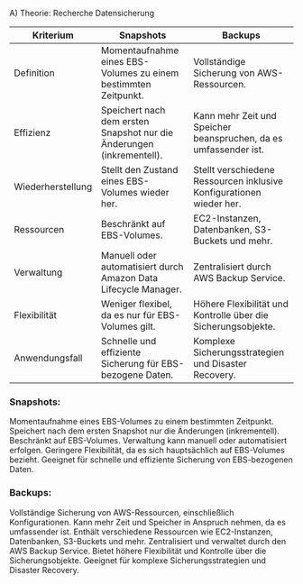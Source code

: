 A) Theorie: Recherche Datensicherung

| Kriterium       | Snapshots                                                   | Backups                                                      |
|-----------------|-------------------------------------------------------------|--------------------------------------------------------------|
| Definition      | Momentaufnahme eines EBS-Volumes zu einem bestimmten Zeitpunkt. | Vollständige Sicherung von AWS-Ressourcen.                   |
| Effizienz       | Speichert nach dem ersten Snapshot nur die Änderungen (inkrementell). | Kann mehr Zeit und Speicher beanspruchen, da es umfassender ist. |
| Wiederherstellung | Stellt den Zustand eines EBS-Volumes wieder her.               | Stellt verschiedene Ressourcen inklusive Konfigurationen wieder her. |
| Ressourcen      | Beschränkt auf EBS-Volumes.                                  | EC2-Instanzen, Datenbanken, S3-Buckets und mehr.             |
| Verwaltung      | Manuell oder automatisiert durch Amazon Data Lifecycle Manager. | Zentralisiert durch AWS Backup Service.                       |
| Flexibilität    | Weniger flexibel, da es nur für EBS-Volumes gilt.             | Höhere Flexibilität und Kontrolle über die Sicherungsobjekte. |
| Anwendungsfall  | Schnelle und effiziente Sicherung für EBS-bezogene Daten.     | Komplexe Sicherungsstrategien und Disaster Recovery.          |

### Snapshots:

Momentaufnahme eines EBS-Volumes zu einem bestimmten Zeitpunkt.
Speichert nach dem ersten Snapshot nur die Änderungen (inkrementell).
Beschränkt auf EBS-Volumes.
Verwaltung kann manuell oder automatisiert erfolgen.
Geringere Flexibilität, da es sich hauptsächlich auf EBS-Volumes bezieht.
Geeignet für schnelle und effiziente Sicherung von EBS-bezogenen Daten.

### Backups:
Vollständige Sicherung von AWS-Ressourcen, einschließlich Konfigurationen.
Kann mehr Zeit und Speicher in Anspruch nehmen, da es umfassender ist.
Enthält verschiedene Ressourcen wie EC2-Instanzen, Datenbanken, S3-Buckets und mehr.
Zentralisiert und verwaltet durch den AWS Backup Service.
Bietet höhere Flexibilität und Kontrolle über die Sicherungsobjekte.
Geeignet für komplexe Sicherungsstrategien und Disaster Recovery.